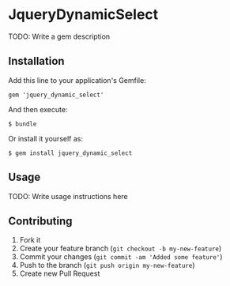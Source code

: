 # JqueryDynamicSelect

TODO: Write a gem description

## Installation

Add this line to your application's Gemfile:

    gem 'jquery_dynamic_select'

And then execute:

    $ bundle

Or install it yourself as:

    $ gem install jquery_dynamic_select

## Usage

TODO: Write usage instructions here

## Contributing

1. Fork it
2. Create your feature branch (`git checkout -b my-new-feature`)
3. Commit your changes (`git commit -am 'Added some feature'`)
4. Push to the branch (`git push origin my-new-feature`)
5. Create new Pull Request

